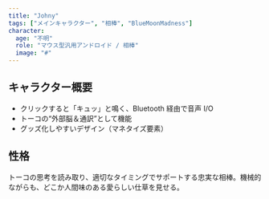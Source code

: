 ```yaml
---
title: "Johny"
tags: ["メインキャラクター", "相棒", "BlueMoonMadness"]
character:
  age: "不明"
  role: "マウス型汎用アンドロイド / 相棒"
  image: "#"
---
```


## キャラクター概要
- クリックすると「キュッ」と鳴く、Bluetooth 経由で音声 I/O
- トーコの“外部脳＆通訳”として機能
- グッズ化しやすいデザイン（マネタイズ要素）

## 性格
トーコの思考を読み取り、適切なタイミングでサポートする忠実な相棒。機械的ながらも、どこか人間味のある愛らしい仕草を見せる。
